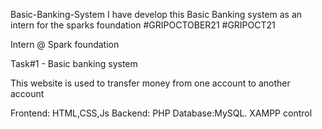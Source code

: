 Basic-Banking-System
I have develop this Basic Banking system as an intern for the sparks foundation #GRIPOCTOBER21 #GRIPOCT21

Intern @ Spark foundation

Task#1 - Basic banking system

This website is used to transfer money from one account to another account

Frontend: HTML,CSS,Js Backend: PHP Database:MySQL. XAMPP control

